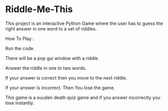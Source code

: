 # Riddle-Me-This
This project is an interactive Python Game where the user has to guess the right answer in one word to a set of riddles.

How To Play :

Run the code.

There will be a pop gui window with a riddle.

Answer the riddle in one to two words.

If your answer is correct then you move to the next riddle.

If your answer is incorrect. Then You lose the game.

This game is a suuden death quiz game and if you answer incorrectly you lose instantly.
